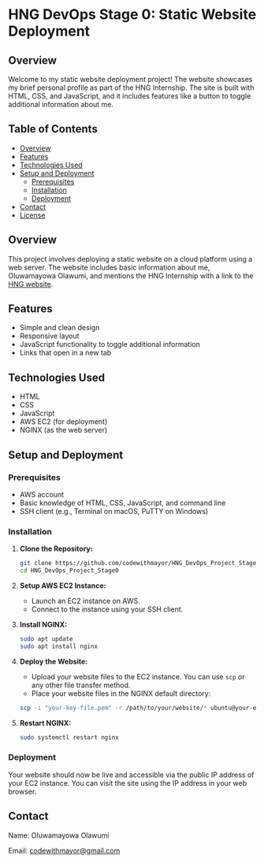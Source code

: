 # HNG DevOps Stage 0: Static Website Deployment

## Overview

Welcome to my static website deployment project! The website showcases my brief personal profile as part of the HNG Internship. The site is built with HTML, CSS, and JavaScript, and it includes features like a button to toggle additional information about me.

## Table of Contents

- [Overview](#overview)
- [Features](#features)
- [Technologies Used](#technologies-used)
- [Setup and Deployment](#setup-and-deployment)
  - [Prerequisites](#prerequisites)
  - [Installation](#installation)
  - [Deployment](#deployment)
- [Contact](#contact)
- [License](#license)

## Overview

This project involves deploying a static website on a cloud platform using a web server. The website includes basic information about me, Oluwamayowa Olawumi, and mentions the HNG Internship with a link to the [HNG website](https://hng.tech).

## Features

- Simple and clean design
- Responsive layout
- JavaScript functionality to toggle additional information
- Links that open in a new tab

## Technologies Used

- HTML
- CSS
- JavaScript
- AWS EC2 (for deployment)
- NGINX (as the web server)

## Setup and Deployment

### Prerequisites

- AWS account
- Basic knowledge of HTML, CSS, JavaScript, and command line
- SSH client (e.g., Terminal on macOS, PuTTY on Windows)

### Installation

1. **Clone the Repository:**

    ```bash
    git clone https://github.com/codewithmayor/HNG_DevOps_Project_Stage0
    cd HNG_DevOps_Project_Stage0
    ```

2. **Setup AWS EC2 Instance:**
   - Launch an EC2 instance on AWS.
   - Connect to the instance using your SSH client.

3. **Install NGINX:**

    ```bash
    sudo apt update
    sudo apt install nginx
    ```

4. **Deploy the Website:**
   - Upload your website files to the EC2 instance. You can use `scp` or any other file transfer method.
   - Place your website files in the NGINX default directory:

    ```bash
   scp -i "your-key-file.pem" -r /path/to/your/website/* ubuntu@your-ec2-public-dns:/var/www/html/
    ```

5. **Restart NGINX:**

    ```bash
    sudo systemctl restart nginx
    ```

### Deployment

Your website should now be live and accessible via the public IP address of your EC2 instance. You can visit the site using the IP address in your web browser.

## Contact

Name: Oluwamayowa Olawumi

Email: codewithmayor@gmail.com

